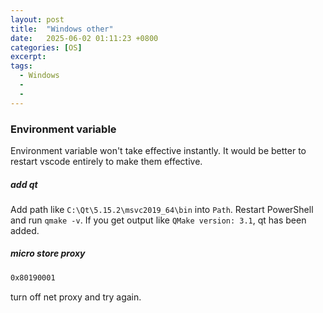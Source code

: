 ```yaml
---
layout: post
title:  "Windows other"
date:   2025-06-02 01:11:23 +0800
categories: [OS]
excerpt:
tags:
  - Windows
  - 
  - 
---
```


### Environment variable

Environment variable won't take effective instantly. It would be better to restart vscode entirely to make them effective.

##### add qt

Add path like `C:\Qt\5.15.2\msvc2019_64\bin` into `Path`. Restart PowerShell and run `qmake -v`. If you get output like `QMake version: 3.1`, qt has been added.

##### micro store proxy

```bash
0x80190001
```

turn off net proxy and try again.
